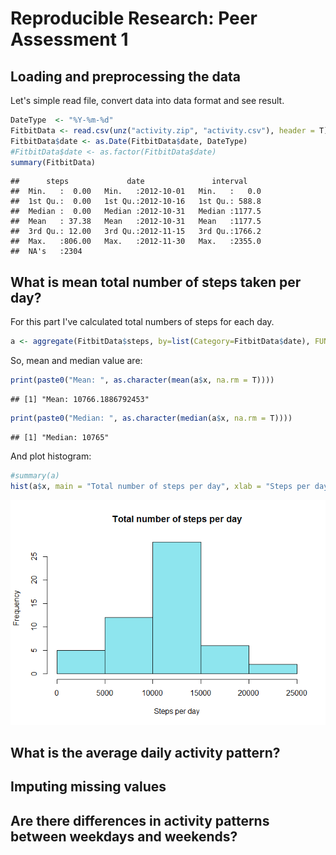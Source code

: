# Reproducible Research: Peer Assessment 1


## Loading and preprocessing the data

Let's simple read file, convert data into data format  and see result.


```r
DateType  <- "%Y-%m-%d"
FitbitData <- read.csv(unz("activity.zip", "activity.csv"), header = T)
FitbitData$date <- as.Date(FitbitData$date, DateType)
#FitbitData$date <- as.factor(FitbitData$date)
summary(FitbitData)
```

```
##      steps             date               interval     
##  Min.   :  0.00   Min.   :2012-10-01   Min.   :   0.0  
##  1st Qu.:  0.00   1st Qu.:2012-10-16   1st Qu.: 588.8  
##  Median :  0.00   Median :2012-10-31   Median :1177.5  
##  Mean   : 37.38   Mean   :2012-10-31   Mean   :1177.5  
##  3rd Qu.: 12.00   3rd Qu.:2012-11-15   3rd Qu.:1766.2  
##  Max.   :806.00   Max.   :2012-11-30   Max.   :2355.0  
##  NA's   :2304
```


## What is mean total number of steps taken per day?

For this part I've calculated total numbers of steps for each day.

```r
a <- aggregate(FitbitData$steps, by=list(Category=FitbitData$date), FUN=sum)
```
So, mean and median value are:

```r
print(paste0("Mean: ", as.character(mean(a$x, na.rm = T))))
```

```
## [1] "Mean: 10766.1886792453"
```

```r
print(paste0("Median: ", as.character(median(a$x, na.rm = T))))
```

```
## [1] "Median: 10765"
```
And plot histogram:


```r
#summary(a)
hist(a$x, main = "Total number of steps per day", xlab = "Steps per day", col = "cadetblue2")
```

![](PA1_template_files/figure-html/unnamed-chunk-4-1.png) 



## What is the average daily activity pattern?



## Imputing missing values



## Are there differences in activity patterns between weekdays and weekends?
